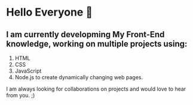 # Hello Everyone 👋

## I am currently developming My Front-End knowledge, working on multiple projects using:
1. HTML
2. CSS
3. JavaScript
4. Node.js
to create dynamically changing web pages.

I am always looking for collaborations on projects and would love to hear from you. ;)

<!--
**amraladdin7/amraladdin7** is a ✨ _special_ ✨ repository because its `README.md` (this file) appears on your GitHub profile.

Here are some ideas to get you started:

- 🔭 I’m currently working on ...
- 🌱 I’m currently learning ...
- 👯 I’m looking to collaborate on ...
- 🤔 I’m looking for help with ...
- 💬 Ask me about ...
- 📫 How to reach me: ...
- 😄 Pronouns: ...
- ⚡ Fun fact: ...
-->
